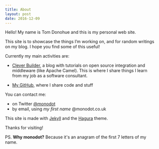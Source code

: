```yaml
---
title: About
layout: post
date: 2016-12-09
---
```

Hello! My name is Tom Donohue and this is my personal web site.

This site is to showcase the things I’m working on, and for random writings on my blog. I hope you find some of this useful!

Currently my main activities are:

- [Clever Builder](https://cleverbuilder.com), a blog with tutorials on open source integration and middleware (like Apache Camel). This is where I share things I learn from my job as a software consultant.

- [My GitHub](https://github.com/monodot), where I share code and stuff

You can contact me:

- on Twitter [@monodot](https://twitter.com/monodot)
- by email, using _my first name_ @monodot.co.uk

This site is made with [Jekyll](https://jekyllrb.com/) and the [Hagura](http://webjeda.com/hagura) theme.

Thanks for visiting!

PS. **Why monodot?** Because it's an anagram of the first 7 letters of my name.

